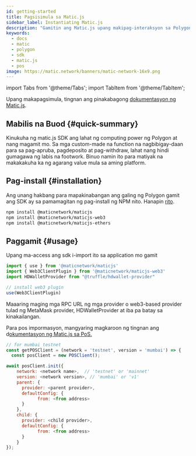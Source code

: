 ```yaml
---
id: getting-started
title: Pagsisimula sa Matic.js
sidebar_label: Instantiating Matic.js
description: "Gamitin ang Matic.js upang makipag-interaksyon sa Polygon PoS chain."
keywords:
  - docs
  - matic
  - polygon
  - sdk
  - matic.js
  - pos
image: https://matic.network/banners/matic-network-16x9.png
---
```


import Tabs from '@theme/Tabs';
import TabItem from '@theme/TabItem';

Upang makapagsimula, tingnan ang pinakabagong [dokumentasyon ng Matic.js](/docs/develop/ethereum-polygon/matic-js/get-started).

## Mabilis na Buod {#quick-summary}

Kinukuha ng matic.js SDK ang lahat ng computing power ng Polygon at nang magamit mo. Sa mga custom-made na function na nagbibigay-daan para sa pag-apruba, pagdeposito at pag-withdraw, lahat nang hindi gumagawa ng labis na footwork. Binuo namin ito para matiyak na makakakuha ka ng agarang value mula sa aming platform.

## Pag-install {#installation}
Ang unang hakbang para mapakinabangan ang galing ng Polygon gamit ang SDK ay sa pamamagitan ng pag-install ng NPM nito. Hanapin [rito](https://www.npmjs.com/package/@maticnetwork/maticjs).

```bash
npm install @maticnetwork/maticjs
npm install @maticnetwork/maticjs-web3
npm install @maticnetwork/maticjs-ethers
```

## Paggamit {#usage}
Upang ma-access ang sdk i-import ito sa application mo gamit
```js
import { use } from '@maticnetwork/maticjs'
import { Web3ClientPlugin } from '@maticnetwork/maticjs-web3'
import HDWalletProvider from "@truffle/hdwallet-provider"

// install web3 plugin
use(Web3ClientPlugin)
```

Maaaring maging mga RPC URL ng mga provider o web3-based provider tulad ng MetaMask provider, HDWalletProvider at iba pa batay sa kinakailangan.

Para pos impormasyon, mangyaring magkaroon ng tingnan ang d[okumentasyon ng Matic.js sa PoS.](https://maticnetwork.github.io/matic.js/docs/pos/)

```js
// for mumbai testnet
const getPOSClient = (network = 'testnet', version = 'mumbai') => {
  const posClient = new POSClient();

await posClient.init({
    network: <network name>,  // 'testnet' or 'mainnet'
    version: <network version>, // 'mumbai' or 'v1'
    parent: {
      provider: <parent provider>,
      defaultConfig: {
            from: <from address>
      }
    },
    child: {
      provider: <child provider>,
      defaultConfig: {
            from: <from address>
      }
    }
});
```
